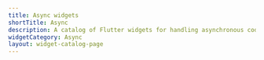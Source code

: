 ```yaml
---
title: Async widgets
shortTitle: Async
description: A catalog of Flutter widgets for handling asynchronous code.
widgetCategory: Async
layout: widget-catalog-page
---
```

